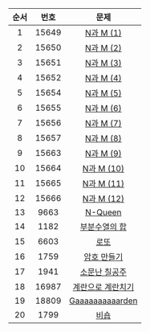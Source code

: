 | 순서 | 번호 | 문제 |
| :--: | :--: | :--: |
| 1 | 15649 | [N과 M (1)](https://www.acmicpc.net/problem/15649) |
| 2 | 15650 | [N과 M (2)](https://www.acmicpc.net/problem/15650) |
| 3 | 15651 | [N과 M (3)](https://www.acmicpc.net/problem/15651) |
| 4 | 15652 | [N과 M (4)](https://www.acmicpc.net/problem/15652) |
| 5 | 15654 | [N과 M (5)](https://www.acmicpc.net/problem/15654) |
| 6 | 15655 | [N과 M (6)](https://www.acmicpc.net/problem/15655) |
| 7 | 15656 | [N과 M (7)](https://www.acmicpc.net/problem/15656) |
| 8 | 15657 | [N과 M (8)](https://www.acmicpc.net/problem/15657) |
| 9 | 15663 | [N과 M (9)](https://www.acmicpc.net/problem/15663) |
| 10 | 15664 | [N과 M (10)](https://www.acmicpc.net/problem/15664) |
| 11 | 15665 | [N과 M (11)](https://www.acmicpc.net/problem/15665) |
| 12 | 15666 | [N과 M (12)](https://www.acmicpc.net/problem/15666) |
| 13 | 9663 | [N-Queen](https://www.acmicpc.net/problem/9663) |
| 14 | 1182 | [부분수열의 합](https://www.acmicpc.net/problem/1182) |
| 15 | 6603 | [로또](https://www.acmicpc.net/problem/6603) |
| 16 | 1759 | [암호 만들기](https://www.acmicpc.net/problem/1759) |
| 17 | 1941 | [소문난 칠공주](https://www.acmicpc.net/problem/1941) |
| 18 | 16987 | [계란으로 계란치기](https://www.acmicpc.net/problem/16987) |
| 19 | 18809 | [Gaaaaaaaaaarden](https://www.acmicpc.net/problem/18809) |
| 20 | 1799 | [비숍](https://www.acmicpc.net/problem/1799) | 